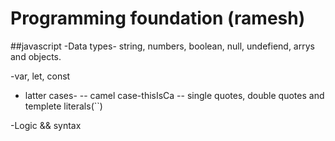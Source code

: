 # Programming foundation (ramesh)

##javascript
-Data types- string, numbers, boolean, null, undefiend, arrys and objects.

-var, let, const

- latter cases-
  -- camel case-thisIsCa
  -- single quotes, double quotes and templete literals(``)

-Logic && syntax

###
